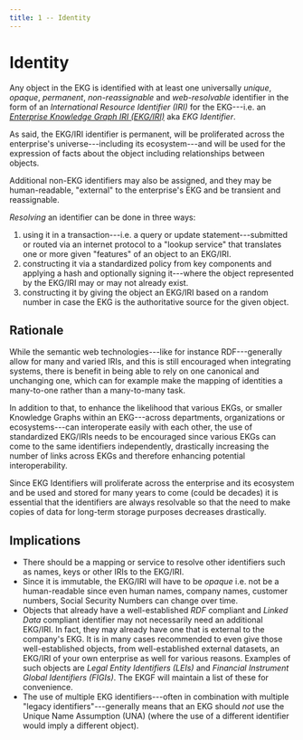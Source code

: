 ```yaml
---
title: 1 -- Identity
---
```

# Identity

<!--summary-start-->
Any object in the EKG is identified with at least one universally _unique_, _opaque_,
_permanent_, _non-reassignable_ and _web-resolvable_ identifier in the form of an
_International Resource Identifier (IRI)_ for the EKG---i.e. an [_Enterprise Knowledge Graph
IRI (EKG/IRI)_](https://method.ekgf.org/vocab/ekg-iri) aka _EKG Identifier_.
<!--summary-end-->

As said, the EKG/IRI identifier is permanent, will be proliferated across the enterprise's
universe---including its ecosystem---and will be used for the expression of facts about the
object including relationships between objects.

Additional non-EKG identifiers may also be assigned, and they may be human-readable,
"external" to the enterprise's EKG and be transient and reassignable.

_Resolving_ an identifier can be done in three ways:

1. using it in a transaction---i.e. a query or update statement---submitted or routed via an
   internet protocol to a "lookup service" that translates one or more given "features" of an
   object to an EKG/IRI.
2. constructing it via a standardized policy from key components and applying a hash and optionally
   signing it---where the object represented by the EKG/IRI may or may not already exist.
3. constructing it by giving the object an EKG/IRI based on a random number in case the EKG is
   the authoritative source for the given object.

## Rationale

While the semantic web technologies---like for instance RDF---generally allow for many and varied IRIs,
and this is still encouraged when integrating systems, there is benefit in being able to rely on one
canonical and unchanging one, which can for example make the mapping of identities a many-to-one
rather than a many-to-many task.

In addition to that, to enhance the likelihood that various EKGs, or smaller Knowledge Graphs within an
EKG---across departments, organizations or ecosystems---can interoperate easily with each other,
the use of standardized EKG/IRIs needs to be encouraged since various EKGs can come to the same
identifiers independently, drastically increasing the number of links across EKGs and therefore
enhancing potential interoperability.

Since EKG Identifiers will proliferate across the enterprise and its ecosystem and be used and stored
for many years to come (could be decades) it is essential that the identifiers are always resolvable
so that the need to make copies of data for long-term storage purposes decreases drastically.

## Implications

- There should be a mapping or service to resolve other identifiers such as names, keys or other IRIs to the EKG/IRI.
- Since it is immutable, the EKG/IRI will have to be _opaque_ i.e. not be a human-readable
  since even human names, company names, customer numbers, Social Security Numbers can change over time.
- Objects that already have a well-established _RDF_ compliant and _Linked Data_ compliant identifier
  may not necessarily need an additional EKG/IRI.
  In fact, they may already have one that is external to the company's EKG.
  It is in many cases recommended to even give those well-established objects, from well-established external
  datasets, an EKG/IRI of your own enterprise as well for various reasons.
  Examples of such objects are _Legal Entity Identifiers (LEIs)_ and _Financial Instrument Global Identifiers (FIGIs)_.
  The EKGF will maintain a list of these for convenience.
- The use of multiple EKG identifiers---often in combination with multiple "legacy identifiers"---generally means
  that an EKG should _not_ use the Unique Name Assumption (UNA) (where the use of a different identifier would
  imply a different object).

